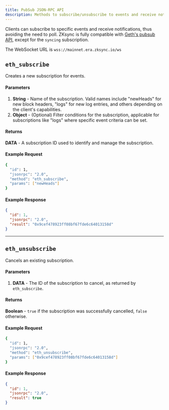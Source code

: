 ```yaml
---
title: PubSub JSON-RPC API
description: Methods to subscribe/unsubscribe to events and receive notifications on ZKsync Era.
---
```


Clients can subscribe to specific events and receive notifications,
thus avoiding the need to poll. ZKsync is fully compatible with [Geth's pubsub API](https://geth.ethereum.org/docs/interacting-with-geth/rpc/pubsub),
except for the `syncing` subscription.

The WebSocket URL is `wss://mainnet.era.zksync.io/ws`

## `eth_subscribe`

Creates a new subscription for events.

#### Parameters

1. **String** - Name of the subscription. Valid names include "newHeads" for new block headers, "logs" for new log entries,
and others depending on the client's capabilities.
1. **Object** - (Optional) Filter conditions for the subscription, applicable for subscriptions like "logs" where specific event criteria can be set.

#### Returns

**DATA** - A subscription ID used to identify and manage the subscription.

#### Example Request

```sh
{
  "id": 1,
  "jsonrpc": "2.0",
  "method": "eth_subscribe",
  "params": ["newHeads"]
}
```

#### Example Response

```json
{
  "id": 1,
  "jsonrpc": "2.0",
  "result": "0x9cef478923ff08bf67fde6c64013158d"
}
```

---

## `eth_unsubscribe`

Cancels an existing subscription.

#### Parameters

1. **DATA** - The ID of the subscription to cancel, as returned by `eth_subscribe`.

#### Returns

**Boolean** - `true` if the subscription was successfully cancelled, `false` otherwise.

#### Example Request

```sh
{
  "id": 1,
  "jsonrpc": "2.0",
  "method": "eth_unsubscribe",
  "params": ["0x9cef478923ff08bf67fde6c64013158d"]
}
```

#### Example Response

```json
{
  "id": 1,
  "jsonrpc": "2.0",
  "result": true
}
```
